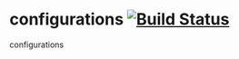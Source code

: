 configurations [![Build Status](https://travis-ci.org/zaphod1984/configurations.png)](https://travis-ci.org/zaphod1984/configurations)
=======

configurations
